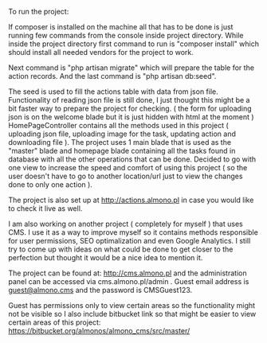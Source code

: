 To run the project:

If composer is installed on the machine all that has to be done is just running few commands from the console inside project directory.
While inside the project directory first command to run is "composer install" which should install all needed vendors for the project to work.

Next command is "php artisan migrate" which will prepare the table for the action records. And the last command is "php artisan db:seed".

The seed is used to fill the actions table with data from json file. Functionality of reading json file is still done, I just thought this might be a bit faster way
to prepare the project for checking. ( the form for uploading json is on the welcome blade but it is just hidden with html at the moment )
HomePageController contains all the methods used in this project ( uploading json file, uploading image for the task, updating action and downloading file ).
The project uses 1 main blade that is used as the "master" blade and homepage blade containing all the tasks found in database with all the other operations 
that can be done. Decided to go with one view to increase the speed and comfort of using this project ( so the user doesn't have to go to another location/url just
to view the changes done to only one action ).

The project is also set up at http://actions.almono.pl in case you would like to check it live as well.

I am also working on another project ( completely for myself ) that uses CMS. I use it as a way to improve myself so it contains methods responsible for user permissions,
SEO optimalization and even Google Analytics. I still try to come up with ideas on what could be done to get closer to the perfection but thought it would be a 
nice idea to mention it.

The project can be found at: http://cms.almono.pl and the administration panel can be accessed via cms.almono.pl/admin . Guest email address is guest@almono.cms and the 
password is CMSGuest123.

Guest has permissions only to view certain areas so the functionality might not be visible so I also include bitbucket link so that might be easier to view
certain areas of this project: https://bitbucket.org/almonos/almono_cms/src/master/ 
